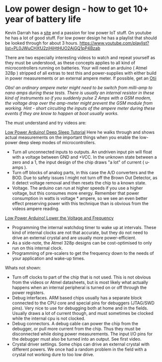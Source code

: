 # Low power design - how to get 10+ year of battery life

Kevin Darrah has a [site](https://www.kevindarrah.com/) and a passion for low power IoT stuff. On youtube he has a lot of good stuff. For low power design he has a playlist that should be looked through for about 3 hours. https://www.youtube.com/playlist?list=PL0JWuCHXfJ2zjHiHtHUO2AjGQ1pP4Bzab

There are two especially interesting videos to watch and repeat yourself as they must be understood, as these concepts applies to all kind of microcontrollers running on batteries. Your will need an arduino ( Atmel 328p ) stripped of all extras to test this and power-supplies with either build in power measurements or an external ampere meter. If possible, get an [Otii](https://www.qoitech.com/) 

*Obs! an ordinary ampere meter might need to be switch from milli-amp to nano amps during these tests. There is usually an internal resistor in these kind of instruments so if you suddenly pulse 2 Amps with a GSM modem, the voltage drop over the amp-meter might prevent the GSM module from working. Hint - short circuiting the inputs of the ampere meter during these events if they are know to happen at boot usually works.*


The must understand and try videos are:

[Low Power Arduino! Deep Sleep Tutorial](https://youtu.be/urLSDi7SD8M ) Here he walks through and shows actual measurements on the important things when you enable the low-power deep sleep modes of microcontrollers. 
- Turn all unconnected inputs to outputs. An undriven input pin will float with a voltage between GND and +VCC. In the unknown state between a zero and a 1, the input design of the chip draws "a lot" of current ( u-amps ).
- Turn off blocks of analog parts, in this case the A/D converters and the BOD. Due to safety issues I might not turn off the Brown Out Detector, as it detect voltage removal and then resets the chip to a known state. 
- Voltage. The arduino can run at higher speeds if you use a higher voltage, but this consumes more energy. Remember that power consumption in watts is voltage * ampere, so we see an even better effect preserving power with this technique than is obvious from the videos ampere reading. 

[Low Power Arduino! Lower the Voltage and Frequency](https://youtu.be/8dyZvkvqD1Y)
- Programming the internal watchdog timer to wake up at intervals. These kind of internal clocks are not that accurate, but they do not need to drive an external crystal and are usually more power-efficient. 
- As a side-note, the Atmel 328p designs can be cost-optimised to only run on this internal clock. 
- Programming of pre-scalers to get the frequency down to the needs of your application and wake-up times. 

Whats not shown:
- Turn off clocks to part of the chip that is not used. This is not obvious from the videos or Atmel datasheets, but is most likely what actually happens when an internal peripheral is turned on or off through the power registers.
- Debug interfaces. ARM based chips usually has a separate block connected to the CPU core and special pins for debuggers (JTAG/SWD pins). Very nice to use for debugging both at home and in the fields. Usually draws a lot of current though, and must sometimes be clocked while the internal cpu is not clocked.
- Debug connectors. A debug cable can power the chip from the debugger, or pull more current from the chip. Thus they must be disconnected while doing power measurements. The input I/O pins for the debugger must also be turned into an output. See first video. 
- Crystal driver settings. Some chips can drive an external crystal with different powers. We once had a random problem in the field with a crystal not working dure to too low drive. 
